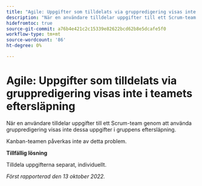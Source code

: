 ```yaml
---
title: "Agile: Uppgifter som tilldelats via gruppredigering visas inte i teamets eftersläpning"
description: "När en användare tilldelar uppgifter till ett Scrum-team genom att använda gruppredigering, visas dessa uppgifter inte i teamets eftersläpning."
hidefromtoc: true
source-git-commit: a76b4e421c2c15339e82622bcd62b8e5dcafe5f0
workflow-type: tm+mt
source-wordcount: '86'
ht-degree: 0%

---
```



# Agile: Uppgifter som tilldelats via gruppredigering visas inte i teamets eftersläpning

När en användare tilldelar uppgifter till ett Scrum-team genom att använda gruppredigering visas inte dessa uppgifter i gruppens eftersläpning.

Kanban-teamen påverkas inte av detta problem.

**Tillfällig lösning**

Tilldela uppgifterna separat, individuellt.

_Först rapporterad den 13 oktober 2022._

